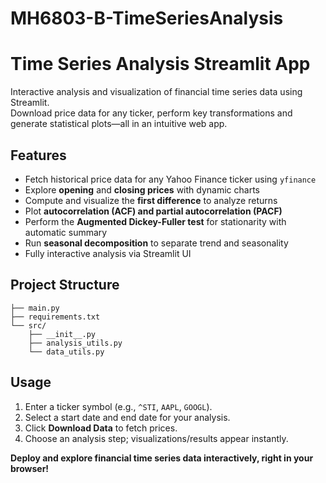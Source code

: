 # MH6803-B-TimeSeriesAnalysis
# Time Series Analysis Streamlit App

Interactive analysis and visualization of financial time series data using Streamlit.  
Download price data for any ticker, perform key transformations and generate statistical plots—all in an intuitive web app.

## Features

- Fetch historical price data for any Yahoo Finance ticker using `yfinance`
- Explore **opening** and **closing prices** with dynamic charts
- Compute and visualize the **first difference** to analyze returns
- Plot **autocorrelation (ACF) and partial autocorrelation (PACF)**
- Perform the **Augmented Dickey-Fuller test** for stationarity with automatic summary
- Run **seasonal decomposition** to separate trend and seasonality
- Fully interactive analysis via Streamlit UI

## Project Structure

```.
├── main.py
├── requirements.txt
└── src/
    ├── __init__.py
    ├── analysis_utils.py
    └── data_utils.py
```


## Usage

1. Enter a ticker symbol (e.g., `^STI`, `AAPL`, `GOOGL`).
2. Select a start date and end date for your analysis.
3. Click **Download Data** to fetch prices.
4. Choose an analysis step; visualizations/results appear instantly.
   
**Deploy and explore financial time series data interactively, right in your browser!**
